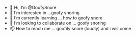 - 👋 Hi, I’m @GoofySnore
- 👀 I’m interested in ...goofy snoring
- 🌱 I’m currently learning ... how to goofy snore
- 💞️ I’m looking to collaborate on ... goofy snoring
- 📫 How to reach me ... goofily snore (loudly) and i will come

<!---
GoofySnore/GoofySnore is a ✨ special ✨ repository because its `README.md` (this file) appears on your GitHub profile.
You can click the Preview link to take a look at your changes.
--->
